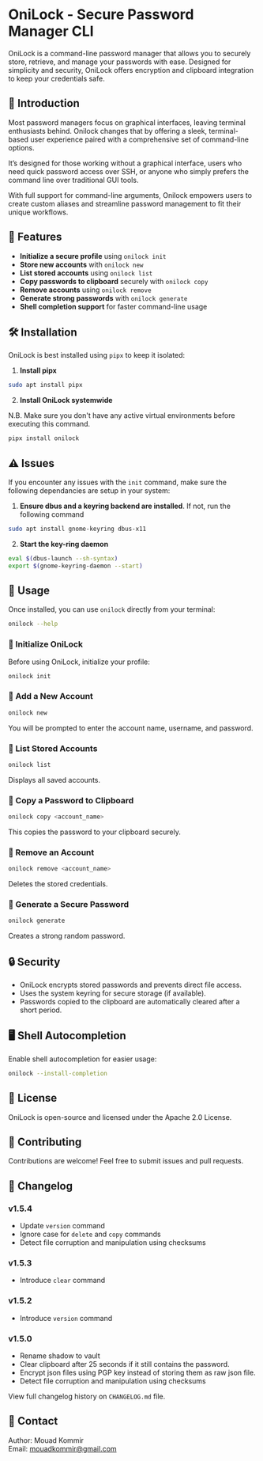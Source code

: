 # OniLock - Secure Password Manager CLI

OniLock is a command-line password manager that allows you to securely store, retrieve, and manage your passwords with ease. Designed for simplicity and security, OniLock offers encryption and clipboard integration to keep your credentials safe.


## 📖 Introduction
Most password managers focus on graphical interfaces, leaving terminal enthusiasts behind. Onilock changes that by offering a sleek, terminal-based user experience paired with a comprehensive set of command-line options.

It’s designed for those working without a graphical interface, users who need quick password access over SSH, or anyone who simply prefers the command line over traditional GUI tools.

With full support for command-line arguments, Onilock empowers users to create custom aliases and streamline password management to fit their unique workflows.


## 🚀 Features
- **Initialize a secure profile** using `onilock init`
- **Store new accounts** with `onilock new`
- **List stored accounts** using `onilock list`
- **Copy passwords to clipboard** securely with `onilock copy`
- **Remove accounts** using `onilock remove`
- **Generate strong passwords** with `onilock generate`
- **Shell completion support** for faster command-line usage


## 🛠 Installation

OniLock is best installed using `pipx` to keep it isolated:

1. **Install pipx**
```sh
sudo apt install pipx
```

2. **Install OniLock systemwide**

N.B. Make sure you don't have any active virtual environments before executing this command.

```sh
pipx install onilock
```


## ⚠️  Issues

If you encounter any issues with the `init` command, make sure the following dependancies are setup in your system:

1. **Ensure dbus and a keyring backend are installed**. If not, run the following command
```sh
sudo apt install gnome-keyring dbus-x11
```

2. **Start the key-ring daemon**
```sh
eval $(dbus-launch --sh-syntax)
export $(gnome-keyring-daemon --start)
```


## 📌 Usage
Once installed, you can use `onilock` directly from your terminal:

```sh
onilock --help
```

### 🔹 Initialize OniLock
Before using OniLock, initialize your profile:
```sh
onilock init
```

### 🔹 Add a New Account
```sh
onilock new
```
You will be prompted to enter the account name, username, and password.

### 🔹 List Stored Accounts
```sh
onilock list
```
Displays all saved accounts.

### 🔹 Copy a Password to Clipboard
```sh
onilock copy <account_name>
```
This copies the password to your clipboard securely.

### 🔹 Remove an Account
```sh
onilock remove <account_name>
```
Deletes the stored credentials.

### 🔹 Generate a Secure Password
```sh
onilock generate
```
Creates a strong random password.


## 🔒 Security
- OniLock encrypts stored passwords and prevents direct file access.
- Uses the system keyring for secure storage (if available).
- Passwords copied to the clipboard are automatically cleared after a short period.


## 🖥️ Shell Autocompletion
Enable shell autocompletion for easier usage:
```sh
onilock --install-completion
```


## 📜 License
OniLock is open-source and licensed under the Apache 2.0 License.


## 🤝 Contributing
Contributions are welcome! Feel free to submit issues and pull requests.


## 📝 Changelog

### v1.5.4
- Update `version` command
- Ignore case for `delete` and `copy` commands
- Detect file corruption and manipulation using checksums

### v1.5.3
- Introduce `clear` command

### v1.5.2
- Introduce `version` command

### v1.5.0
- Rename shadow to vault
- Clear clipboard after 25 seconds if it still contains the password.
- Encrypt json files using PGP key instead of storing them as raw json file.
- Detect file corruption and manipulation using checksums

View full changelog history on `CHANGELOG.md` file.


## 📧 Contact
Author: Mouad Kommir  
Email: mouadkommir@gmail.com

